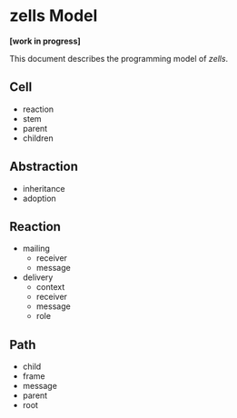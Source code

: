 # zells Model

**[work in progress]**

This document describes the programming model of *zells*.

## Cell

- reaction
- stem
- parent
- children

## Abstraction

- inheritance
- adoption

## Reaction

- mailing
    - receiver
    - message
- delivery
    - context
    - receiver
    - message
    - role

## Path

- child
- frame
- message
- parent
- root